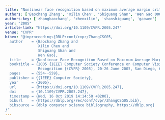```yaml
---
title: "Nonlinear face recognition based on maximum average margin criterion"
authors: ['Baochang Zhang', 'Xilin Chen', 'Shiguang Shan', 'Wen Gao 0001']
authors-key: ['zhangbaochang', 'chenxilin', 'shanshiguang', 'gaowen']
year: "2005"
article-link: "https://doi.org/10.1109/CVPR.2005.247"
venue: "CVPR"
bibex: "@inproceedings{DBLP:conf/cvpr/ZhangCSG05,
  author    = {Baochang Zhang and
               Xilin Chen and
               Shiguang Shan and
               Wen Gao},
  title     = {Nonlinear Face Recognition Based on Maximum Average Margin Criterion},
  booktitle = {2005 {IEEE} Computer Society Conference on Computer Vision and Pattern
               Recognition {(CVPR} 2005), 20-26 June 2005, San Diego, CA, {USA}},
  pages     = {554--559},
  publisher = {{IEEE} Computer Society},
  year      = {2005},
  url       = {https://doi.org/10.1109/CVPR.2005.247},
  doi       = {10.1109/CVPR.2005.247},
  timestamp = {Wed, 16 Oct 2019 14:14:50 +0200},
  biburl    = {https://dblp.org/rec/conf/cvpr/ZhangCSG05.bib},
  bibsource = {dblp computer science bibliography, https://dblp.org}
}"
---
```

